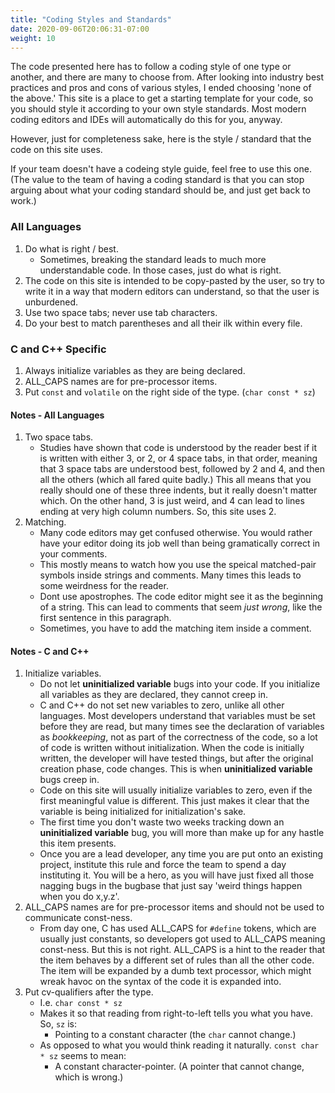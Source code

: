 ```yaml
---
title: "Coding Styles and Standards"
date: 2020-09-06T20:06:31-07:00
weight: 10
---
```


The code presented here has to follow a coding style of one type or another, and there
are many to choose from. After looking into industry best practices and pros and cons
of various styles, I ended choosing 'none of the above.' This site is a place to get a
starting template for your code, so you should style it according to your own style
standards. Most modern coding editors and IDEs will automatically do this for you, anyway.

However, just for completeness sake, here is the style / standard that the code on this
site uses.

If your team doesn't have a codeing style guide, feel free to use this one. (The value to
the team of having a coding standard is that you can stop arguing about what your coding
standard should be, and just get back to work.)

### All Languages

1. Do what is right / best.
   * Sometimes, breaking the standard leads to much more understandable code. In those
     cases, just do what is right.
1. The code on this site is intended to be copy-pasted by the user, so try to write
   it in a way that modern editors can understand, so that the user is unburdened.
1. Use two space tabs; never use tab characters.
1. Do your best to match parentheses and all their ilk within every file.

### C and C++ Specific

1. Always initialize variables as they are being declared.
1. ALL_CAPS names are for pre-processor items.
1. Put `const` and `volatile` on the right side of the type. (`char const * sz`)

#### Notes - All Languages

1. Two space tabs.
   * Studies have shown that code is understood by the reader best if it is written with
   either 3, or 2, or 4 space tabs, in that order, meaning that 3 space tabs are understood
   best, followed by 2 and 4, and then all the others (which all fared quite badly.)  This all
   means that you really should one of these three indents, but it really doesn't matter
   which. On the other hand, 3 is just weird, and 4 can lead to lines ending at very high column
   numbers. So, this site uses 2.
1. Matching.
   * Many code editors may get confused otherwise. You would rather have your editor doing
     its job well than being gramatically correct in your comments.
   * This mostly means to watch how you use the speical matched-pair symbols inside strings
     and comments. Many times this leads to some weirdness for the reader.
   * Dont use apostrophes. The code editor might see it as the beginning of a string. This can
     lead to comments that seem _just wrong_, like the first sentence in this paragraph.
   * Sometimes, you have to add the matching item inside a comment.

#### Notes - C and C++

1. Initialize variables.
   * Do not let **uninitialized variable** bugs into your code. If you initialize all variables
     as they are declared, they cannot creep in.
   * C and C++ do not set new variables to zero, unlike all other languages. Most developers
     understand that variables must be set before they are read, but many times see the
     declaration of variables as _bookkeeping_, not as part of the correctness of the code,
     so a lot of code is written without initialization. When the code is initially written,
     the developer will have tested things, but after the original creation phase, code
     changes. This is when **uninitialized variable** bugs creep in.
   * Code on this site will usually initialize variables to zero, even if the first meaningful
     value is different. This just makes it clear that the variable is being initialized for
     initialization's sake.
   * The first time you don't waste two weeks tracking down an **uninitialized variable** bug,
     you will more than make up for any hastle this item presents.
   * Once you are a lead developer, any time you are put onto an existing project, institute
     this rule and force the team to spend a day instituting it. You will be a hero, as you
     will have just fixed all those nagging bugs in the bugbase that just say 'weird things
     happen when you do x,y.z'.
1. ALL_CAPS names are for pre-processor items and should not be used to communicate const-ness.
   * From day one, C has used ALL_CAPS for `#define` tokens, which are usually just constants,
     so developers got used to ALL_CAPS meaning const-ness. But this is not right. ALL_CAPS is
     a hint to the reader that the item behaves by a different set of rules than all the other
     code. The item will be expanded by a dumb text processor, which might wreak havoc on the
     syntax of the code it is expanded into.
1. Put cv-qualifiers after the type.
   * I.e. `char const * sz`
   * Makes it so that reading from right-to-left tells you what you have. So, `sz` is:
     * Pointing to a constant character (the `char` cannot change.)
   * As opposed to what you would think reading it naturally. `const char * sz` seems to mean:
     * A constant character-pointer. (A pointer that cannot change, which is wrong.)

